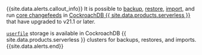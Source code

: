 {{site.data.alerts.callout_info}}
It is possible to [backup](backup.html), [restore](restore.html), [import](import-into.html), and run [core changefeeds](changefeed-for.html) in [CockroachDB {{ site.data.products.serverless }}](../cockroachcloud/quickstart.html) that have upgraded to v21.1 or later.

[`userfile`](use-userfile-storage.html) storage is available in CockroachDB {{ site.data.products.serverless }} clusters for backups, restores, and imports.
{{site.data.alerts.end}}
